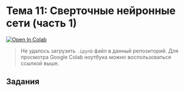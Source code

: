 # Тема 11: Сверточные нейронные сети (часть 1)

[![Open In Colab](https://colab.research.google.com/assets/colab-badge.svg)]()

> Не удалось загрузить `.ipynb` файл в данный репозиторий. Для просмотра Google Colab ноутбука можно воспользоваться ссылкой выше.

## Задания
